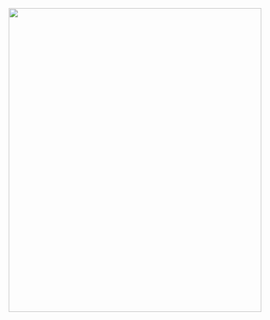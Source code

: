 

<p align="center">
  <img src="https://pbs.twimg.com/media/DQYuuGVUMAA2Sts.jpg" width = 500 height = 600/>
</p>
